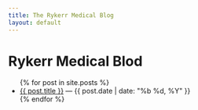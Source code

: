 ```yaml
---
title: The Rykerr Medical Blog
layout: default
---
```


# Rykerr Medical Blod

<ul>
  {% for post in site.posts %}
    <li><a href="{{ post.url | relative_url }}">{{ post.title }}</a>
 — {{ post.date | date: "%b %d, %Y" }}</li>
  {% endfor %}
</ul>

